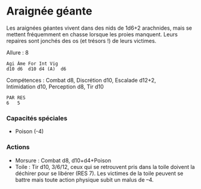 
# Araignée géante
Les araignées géantes vivent dans des nids de 1d6+2 arachnides, mais se mettent fréquemment en chasse lorsque les proies manquent. Leurs repaires sont jonchés des os (et trésors !) de leurs victimes.

Allure : 8
```
Agi	Âme	For	Int	Vig
d10	d6	d10	d4 (A)	d6
```
Compétences : Combat d8, Discrétion d10, Escalade d12+2, Intimidation d10, Perception d8, Tir d10
```
PAR	RES
6	5
```
### Capacités spéciales
- Poison (-4)

### Actions
- Morsure	: Combat d8, d10+d4+Poison
- Toile : Tir d10, 3/6/12, ceux qui se retrouvent pris dans la toile doivent la déchirer pour se libérer (RES 7). Les victimes de la toile peuvent se battre mais toute action physique subit un malus de –4.
